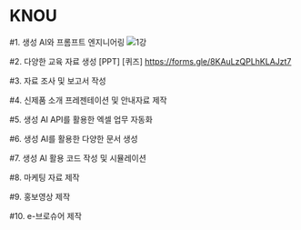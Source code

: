 # KNOU
#1. 생성 AI와 프롬프트 엔지니어링
![1강](1강.png)

#2. 다양한 교육 자료 생성
[PPT]
[퀴즈] https://forms.gle/8KAuLzQPLhKLAJzt7

#3. 자료 조사 및 보고서 작성


#4. 신제품 소개 프레젠테이션 및 안내자료 제작


#5. 생성 AI API를 활용한 엑셀 업무 자동화

#6. 생성 AI를 활용한 다양한 문서 생성

#7. 생성 AI 활용 코드 작성 및 시뮬레이션

#8. 마케팅 자료 제작

#9. 홍보영상 제작

#10. e-브로슈어 제작
